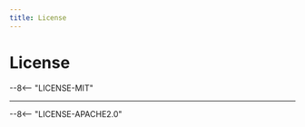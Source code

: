 ```yaml
---
title: License
---
```


# License

--8<-- "LICENSE-MIT"

----------------------------------------------------------------------------------------

--8<-- "LICENSE-APACHE2.0"